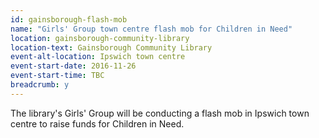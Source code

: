 ```yaml
---
id: gainsborough-flash-mob
name: "Girls' Group town centre flash mob for Children in Need"
location: gainsborough-community-library
location-text: Gainsborough Community Library
event-alt-location: Ipswich town centre
event-start-date: 2016-11-26
event-start-time: TBC
breadcrumb: y
---
```


The library's Girls' Group will be conducting a flash mob in Ipswich town centre to raise funds for Children in Need.
